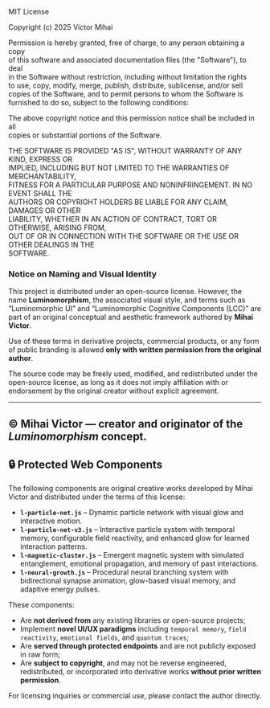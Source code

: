MIT License

Copyright (c) 2025 Victor Mihai

Permission is hereby granted, free of charge, to any person obtaining a copy  
of this software and associated documentation files (the "Software"), to deal  
in the Software without restriction, including without limitation the rights  
to use, copy, modify, merge, publish, distribute, sublicense, and/or sell  
copies of the Software, and to permit persons to whom the Software is  
furnished to do so, subject to the following conditions:

The above copyright notice and this permission notice shall be included in all  
copies or substantial portions of the Software.

THE SOFTWARE IS PROVIDED "AS IS", WITHOUT WARRANTY OF ANY KIND, EXPRESS OR  
IMPLIED, INCLUDING BUT NOT LIMITED TO THE WARRANTIES OF MERCHANTABILITY,  
FITNESS FOR A PARTICULAR PURPOSE AND NONINFRINGEMENT. IN NO EVENT SHALL THE  
AUTHORS OR COPYRIGHT HOLDERS BE LIABLE FOR ANY CLAIM, DAMAGES OR OTHER  
LIABILITY, WHETHER IN AN ACTION OF CONTRACT, TORT OR OTHERWISE, ARISING FROM,  
OUT OF OR IN CONNECTION WITH THE SOFTWARE OR THE USE OR OTHER DEALINGS IN THE  
SOFTWARE.

### Notice on Naming and Visual Identity

This project is distributed under an open-source license. However, the name **Luminomorphism**, the associated visual style, and terms such as “Luminomorphic UI” and “Luminomorphic Cognitive Components (LCC)” are part of an original conceptual and aesthetic framework authored by **Mihai Victor**.

Use of these terms in derivative projects, commercial products, or any form of public branding is allowed **only with written permission from the original author**.

The source code may be freely used, modified, and redistributed under the open-source license, as long as it does not imply affiliation with or endorsement by the original creator without explicit agreement.

---

© Mihai Victor — creator and originator of the *Luminomorphism* concept.
---

## 🔒 Protected Web Components

The following components are original creative works developed by Mihai Victor and distributed under the terms of this license:

- **`l-particle-net.js`** – Dynamic particle network with visual glow and interactive motion.
- **`l-particle-net-v3.js`** – Interactive particle system with temporal memory, configurable field reactivity, and enhanced glow for learned interaction patterns.
- **`l-magnetic-cluster.js`** – Emergent magnetic system with simulated entanglement, emotional propagation, and memory of past interactions.
- **`l-neural-growth.js`** – Procedural neural branching system with bidirectional synapse animation, glow-based visual memory, and adaptive energy pulses.

These components:
- Are **not derived from** any existing libraries or open-source projects;
- Implement **novel UI/UX paradigms** including `temporal memory`, `field reactivity`, `emotional fields`, and `quantum traces`;
- Are **served through protected endpoints** and are not publicly exposed in raw form;
- Are **subject to copyright**, and may not be reverse engineered, redistributed, or incorporated into derivative works **without prior written permission**.

For licensing inquiries or commercial use, please contact the author directly.